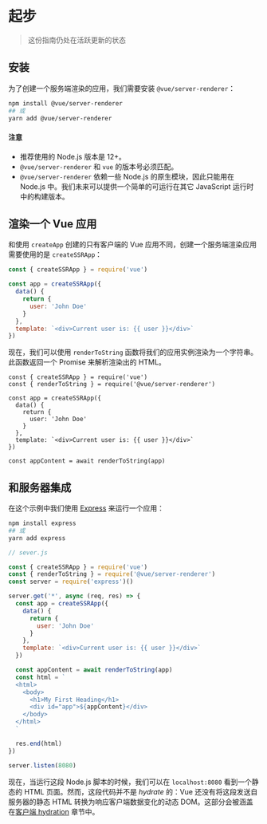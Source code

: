 # 起步

> 这份指南仍处在活跃更新的状态

## 安装

为了创建一个服务端渲染的应用，我们需要安装 `@vue/server-renderer`：

```bash
npm install @vue/server-renderer
## 或
yarn add @vue/server-renderer
```

#### 注意

- 推荐使用的 Node.js 版本是 12+。
- `@vue/server-renderer` 和 `vue` 的版本号必须匹配。
- `@vue/server-renderer` 依赖一些 Node.js 的原生模块，因此只能用在 Node.js 中。我们未来可以提供一个简单的可运行在其它 JavaScript 运行时中的构建版本。

## 渲染一个 Vue 应用

和使用 `createApp` 创建的只有客户端的 Vue 应用不同，创建一个服务端渲染应用需要使用的是 `createSSRApp`：

```js
const { createSSRApp } = require('vue')

const app = createSSRApp({
  data() {
    return {
      user: 'John Doe'
    }
  },
  template: `<div>Current user is: {{ user }}</div>`
})
```

现在，我们可以使用 `renderToString` 函数将我们的应用实例渲染为一个字符串。此函数返回一个 Promise 来解析渲染出的 HTML。

```js{2,13}
const { createSSRApp } = require('vue')
const { renderToString } = require('@vue/server-renderer')

const app = createSSRApp({
  data() {
    return {
      user: 'John Doe'
    }
  },
  template: `<div>Current user is: {{ user }}</div>`
})

const appContent = await renderToString(app)
```

## 和服务器集成

在这个示例中我们使用 [Express](https://expressjs.com/) 来运行一个应用：

```bash
npm install express
## 或
yarn add express
```

```js
// sever.js

const { createSSRApp } = require('vue')
const { renderToString } = require('@vue/server-renderer')
const server = require('express')()

server.get('*', async (req, res) => {
  const app = createSSRApp({
    data() {
      return {
        user: 'John Doe'
      }
    },
    template: `<div>Current user is: {{ user }}</div>`
  })

  const appContent = await renderToString(app)
  const html = `
  <html>
    <body>
      <h1>My First Heading</h1>
      <div id="app">${appContent}</div>
    </body>
  </html>
  `

  res.end(html)
})

server.listen(8080)
```

现在，当运行这段 Node.js 脚本的时候，我们可以在 `localhost:8080` 看到一个静态的 HTML 页面。然而，这段代码并不是 *hydrate* 的：Vue 还没有将这段发送自服务器的静态 HTML 转换为响应客户端数据变化的动态 DOM。这部分会被涵盖在[客户端 hydration](hydration.html) 章节中。

